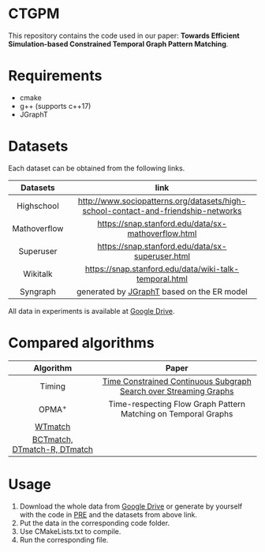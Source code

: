 # CTGPM

This repository contains the code used in our paper: **Towards Efficient Simulation-based Constrained Temporal Graph Pattern Matching**.

# Requirements

+ cmake
+ g++ (supports c++17)
+ JGraphT

# Datasets

Each dataset can be obtained from the following links.

| Datasets | link |
| :----: | :----: |
| Highschool | <http://www.sociopatterns.org/datasets/high-school-contact-and-friendship-networks> |
| Mathoverflow | <https://snap.stanford.edu/data/sx-mathoverflow.html> |
| Superuser | <https://snap.stanford.edu/data/sx-superuser.html> |
| Wikitalk | <https://snap.stanford.edu/data/wiki-talk-temporal.html> |
| Syngraph | generated by [JGraphT](https://jgrapht.org/) based on the ER model|

All data in experiments is available at [Google Drive](https://drive.google.com/drive/folders/1G4YmnqEqZ5Fy3m5CJyaNc5RJkUQtmgo-?usp=sharing).

# Compared algorithms

| Algorithm | Paper |
| :----: | :----: |
| Timing | [Time Constrained Continuous Subgraph Search over Streaming Graphs](https://github.com/pkumod/timingsubg)
| OPMA$^+$ | Time-respecting Flow Graph Pattern Matching on Temporal Graphs  |
| [WTmatch](https://github.com/ZJU-DBL/CTGPM/tree/main/WTmatch) | |
| [BCTmatch, DTmatch-R, DTmatch](https://github.com/ZJU-DBL/CTGPM/tree/main/Match) |  |

# Usage

1. Download the whole data from [Google Drive](https://drive.google.com/drive/folders/1G4YmnqEqZ5Fy3m5CJyaNc5RJkUQtmgo-?usp=sharing) or generate by yourself with the code in [PRE](https://github.com/ZJU-DBL/CTGPM/tree/main/PRE) and the datasets from above link. 
2. Put the data in the corresponding code folder.
3. Use CMakeLists.txt to compile.
4. Run the corresponding file.


